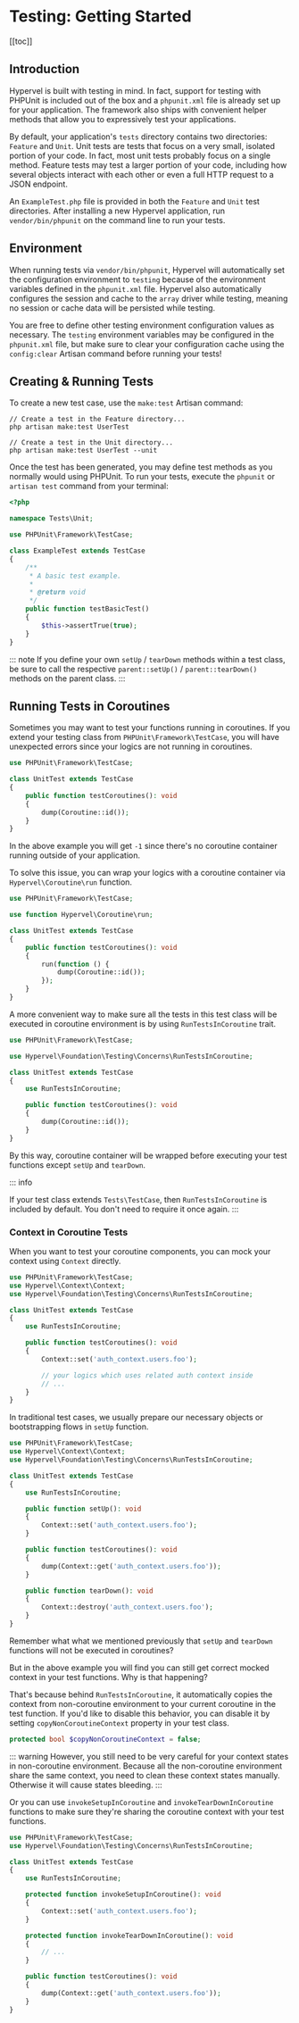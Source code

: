 # Testing: Getting Started
[[toc]]

## Introduction

Hypervel is built with testing in mind. In fact, support for testing with PHPUnit is included out of the box and a `phpunit.xml` file is already set up for your application. The framework also ships with convenient helper methods that allow you to expressively test your applications.

By default, your application's `tests` directory contains two directories: `Feature` and `Unit`. Unit tests are tests that focus on a very small, isolated portion of your code. In fact, most unit tests probably focus on a single method. Feature tests may test a larger portion of your code, including how several objects interact with each other or even a full HTTP request to a JSON endpoint.

An `ExampleTest.php` file is provided in both the `Feature` and `Unit` test directories. After installing a new Hypervel application, run `vendor/bin/phpunit` on the command line to run your tests.

## Environment

When running tests via `vendor/bin/phpunit`, Hypervel will automatically set the configuration environment to `testing` because of the environment variables defined in the `phpunit.xml` file. Hypervel also automatically configures the session and cache to the `array` driver while testing, meaning no session or cache data will be persisted while testing.

You are free to define other testing environment configuration values as necessary. The `testing` environment variables may be configured in the `phpunit.xml` file, but make sure to clear your configuration cache using the `config:clear` Artisan command before running your tests!

## Creating & Running Tests

To create a new test case, use the `make:test` Artisan command:

```shell:no-line-numbers
// Create a test in the Feature directory...
php artisan make:test UserTest

// Create a test in the Unit directory...
php artisan make:test UserTest --unit
```

Once the test has been generated, you may define test methods as you normally would using PHPUnit. To run your tests, execute the `phpunit` or `artisan test` command from your terminal:

```php
<?php

namespace Tests\Unit;

use PHPUnit\Framework\TestCase;

class ExampleTest extends TestCase
{
    /**
     * A basic test example.
     *
     * @return void
     */
    public function testBasicTest()
    {
        $this->assertTrue(true);
    }
}
```

::: note
If you define your own `setUp` / `tearDown` methods within a test class, be sure to call the respective `parent::setUp()` / `parent::tearDown()` methods on the parent class.
:::

## Running Tests in Coroutines

Sometimes you may want to test your functions running in coroutines. If you extend your testing class from `PHPUnit\Framework\TestCase`, you will have unexpected errors since your logics are not running in coroutines.

```php
use PHPUnit\Framework\TestCase;

class UnitTest extends TestCase
{
    public function testCoroutines(): void
    {
        dump(Coroutine::id());
    }
}
```

In the above example you will get `-1` since there's no coroutine container running outside of your application.

To solve this issue, you can wrap your logics with a coroutine container via `Hypervel\Coroutine\run` function.

```php
use PHPUnit\Framework\TestCase;

use function Hypervel\Coroutine\run;

class UnitTest extends TestCase
{
    public function testCoroutines(): void
    {
        run(function () {
            dump(Coroutine::id());
        });
    }
}
```

A more convenient way to make sure all the tests in this test class will be executed in coroutine environment is by using `RunTestsInCoroutine` trait.

```php
use PHPUnit\Framework\TestCase;

use Hypervel\Foundation\Testing\Concerns\RunTestsInCoroutine;

class UnitTest extends TestCase
{
    use RunTestsInCoroutine;

    public function testCoroutines(): void
    {
        dump(Coroutine::id());
    }
}
```

By this way, coroutine container will be wrapped before executing your test functions except `setUp` and `tearDown`.

::: info

If your test class extends `Tests\TestCase`, then `RunTestsInCoroutine` is included by default. You don't need to require it once again.
:::

### Context in Coroutine Tests

When you want to test your coroutine components, you can mock your context using `Context` directly.

```php
use PHPUnit\Framework\TestCase;
use Hypervel\Context\Context;
use Hypervel\Foundation\Testing\Concerns\RunTestsInCoroutine;

class UnitTest extends TestCase
{
    use RunTestsInCoroutine;

    public function testCoroutines(): void
    {
        Context::set('auth_context.users.foo');

        // your logics which uses related auth context inside
        // ...
    }
}
```

In traditional test cases, we usually prepare our necessary objects or bootstrapping flows in `setUp` function.

```php
use PHPUnit\Framework\TestCase;
use Hypervel\Context\Context;
use Hypervel\Foundation\Testing\Concerns\RunTestsInCoroutine;

class UnitTest extends TestCase
{
    use RunTestsInCoroutine;

    public function setUp(): void
    {
        Context::set('auth_context.users.foo');
    }

    public function testCoroutines(): void
    {
        dump(Context::get('auth_context.users.foo'));
    }

    public function tearDown(): void
    {
        Context::destroy('auth_context.users.foo');
    }
}
```

Remember what what we mentioned previously that `setUp` and `tearDown` functions will not be executed in coroutines?

But in the above example you will find you can still get correct mocked context in your test functions. Why is that happening?

That's because behind `RunTestsInCoroutine`, it automatically copies the context from non-coroutine environment to your current coroutine in the test function. If you'd like to disable this behavior, you can disable it by setting `copyNonCoroutineContext` property in your test class.

```php
protected bool $copyNonCoroutineContext = false;
```

::: warning
However, you still need to be very careful for your context states in non-coroutine environment. Because all the non-coroutine environment share the same context, you need to clean these context states manually. Otherwise it will cause states bleeding.
:::

Or you can use `invokeSetupInCoroutine` and `invokeTearDownInCoroutine` functions to make sure they're sharing the coroutine context with your test functions.

```php
use PHPUnit\Framework\TestCase;
use Hypervel\Foundation\Testing\Concerns\RunTestsInCoroutine;

class UnitTest extends TestCase
{
    use RunTestsInCoroutine;

    protected function invokeSetupInCoroutine(): void
    {
        Context::set('auth_context.users.foo');
    }

    protected function invokeTearDownInCoroutine(): void
    {
        // ...
    }

    public function testCoroutines(): void
    {
        dump(Context::get('auth_context.users.foo'));
    }
}
```